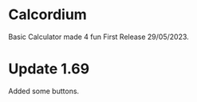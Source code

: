 # Calcordium
Basic Calculator made 4 fun
First Release 29/05/2023. 

# Update 1.69

Added some buttons.
